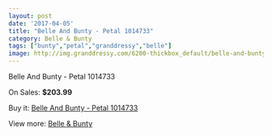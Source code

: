 ```yaml
---
layout: post
date: '2017-04-05'
title: "Belle And Bunty - Petal 1014733"
category: Belle & Bunty
tags: ["bunty","petal","granddressy","belle"]
image: http://img.granddressy.com/6200-thickbox_default/belle-and-bunty-petal-1014733.jpg
---
```

Belle And Bunty - Petal 1014733

On Sales: **$203.99**
<a href="https://www.granddressy.com/en/belle-bunty/5500-belle-and-bunty-petal-1014733.html"><amp-img layout="responsive" width="600" height="600" src="//img.granddressy.com/6200-thickbox_default/belle-and-bunty-petal-1014733.jpg" alt="Belle And Bunty - Petal 1014733 0" /></a>

Buy it: [Belle And Bunty - Petal 1014733](https://www.granddressy.com/en/belle-bunty/5500-belle-and-bunty-petal-1014733.html "Belle And Bunty - Petal 1014733")

View more: [Belle & Bunty](https://www.granddressy.com/en/143-belle-bunty "Belle & Bunty")